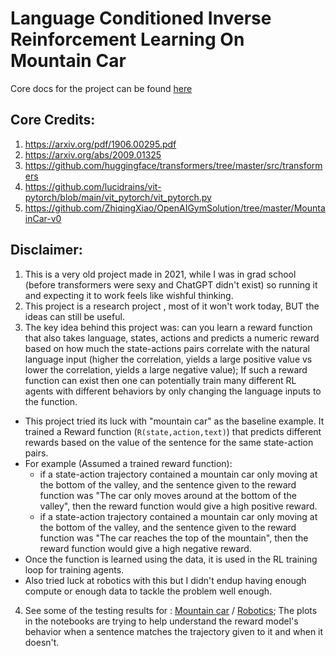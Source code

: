 # Language Conditioned Inverse Reinforcement Learning On Mountain Car

Core docs for the project can be found [here](Docs/README.md)

## Core Credits: 

1. https://arxiv.org/pdf/1906.00295.pdf
2. https://arxiv.org/abs/2009.01325
3. https://github.com/huggingface/transformers/tree/master/src/transformers
4. https://github.com/lucidrains/vit-pytorch/blob/main/vit_pytorch/vit_pytorch.py
5. https://github.com/ZhiqingXiao/OpenAIGymSolution/tree/master/MountainCar-v0

## Disclaimer: 
1. This is a very old project made in 2021, while I was in grad school (before transformers were sexy and ChatGPT didn't exist) so running it and expecting it to work feels like wishful thinking. 
2. This project is a research project , most of it won't work today, BUT the ideas can still be useful.
3. The key idea behind this project was: can you learn a reward function that also takes language, states, actions and predicts a numeric reward based on how much the state-actions pairs correlate with the natural language input (higher the correlation, yields a large positive value vs lower the correlation, yields a large negative value); If such a reward function can exist then one can potentially train many different RL agents with different behaviors by only changing the language inputs to the function.
  - This project tried its luck with "mountain car" as the baseline example. It trained a Reward function (`R(state,action,text)`) that predicts different rewards based on the value of the sentence for the same state-action pairs.
  - For example (Assumed a trained reward function):
    - if a state-action trajectory contained a mountain car only moving at the bottom of the valley, and the sentence given to the reward function was "The car only moves around at the bottom of the valley", then the reward function would give a high positive reward.
    - if a state-action trajectory contained a mountain car only moving at the bottom of the valley, and the sentence given to the reward function was "The car reaches the top of the mountain", then the reward function would give a high negative reward.
  - Once the function is learned using the data, it is used in the RL training loop for training agents.
  - Also tried luck at robotics with this but I didn't endup having enough compute or enough data to tackle the problem well enough. 
4. See some of the testing results for : [Mountain car](./Experiment-Notebooks/LGR_OC_Transformer_MC_From_Git.ipynb) / [Robotics](./Experiment-Notebooks/LGR_Robot_Experiments_Final_Tests.ipynb); The plots in the notebooks are trying to help understand the reward model's behavior when a sentence matches the trajectory given to it and when it doesn't. 
